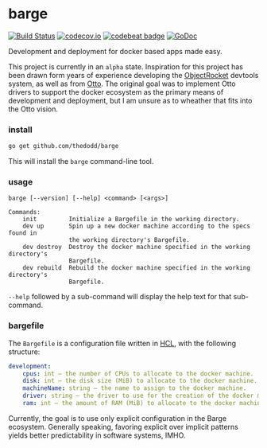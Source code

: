 barge
=====
[![Build Status](https://travis-ci.org/thedodd/barge.svg?branch=master)](https://travis-ci.org/thedodd/barge)
[![codecov.io](https://codecov.io/github/thedodd/barge/coverage.svg?branch=master)](https://codecov.io/github/thedodd/barge?branch=master)
[![codebeat badge](https://codebeat.co/badges/5fb376bb-a22e-45b4-b305-4f60c381ac39)](https://codebeat.co/projects/github-com-thedodd-barge)
[![GoDoc](https://godoc.org/github.com/thedodd/barge?status.svg)](https://godoc.org/github.com/thedodd/barge)

Development and deployment for docker based apps made easy.

This project is currently in an `alpha` state. Inspiration for this project has been drawn form years of experience developing the [ObjectRocket](https://objectrocket.com) devtools system, as well as from [Otto](https://www.ottoproject.io/). The original goal was to implement Otto drivers to support the docker ecosystem as the primary means of development and deployment, but I am unsure as to wheather that fits into the Otto vision.

### install
```bash
go get github.com/thedodd/barge
```
This will install the `barge` command-line tool.

### usage
```
barge [--version] [--help] <command> [<args>]

Commands:
    init         Initialize a Bargefile in the working directory.
    dev up       Spin up a new docker machine according to the specs found in
                 the working directory's Bargefile.
    dev destroy  Destroy the docker machine specified in the working directory's
                 Bargefile.
    dev rebuild  Rebuild the docker machine specified in the working directory's
                 Bargefile.
```
`--help` followed by a sub-command will display the help text for that sub-command.

### bargefile
The `Bargefile` is a configuration file written in [HCL](https://github.com/hashicorp/hcl#syntax), with the following structure:

```yaml
development:
    cpus: int — the number of CPUs to allocate to the docker machine.
    disk: int — the disk size (MiB) to allocate to the docker machine.
    machineName: string — the name to assign to the docker machine.
    driver: string — the driver to use for the creation of the docker machine.
    ram: int — the amount of RAM (MiB) to allocate to the docker machine.
```

Currently, the goal is to use only explicit configuration in the Barge ecosystem. Generally speaking, favoring explicit over implicit patterns yields better predictability in software systems, IMHO.
